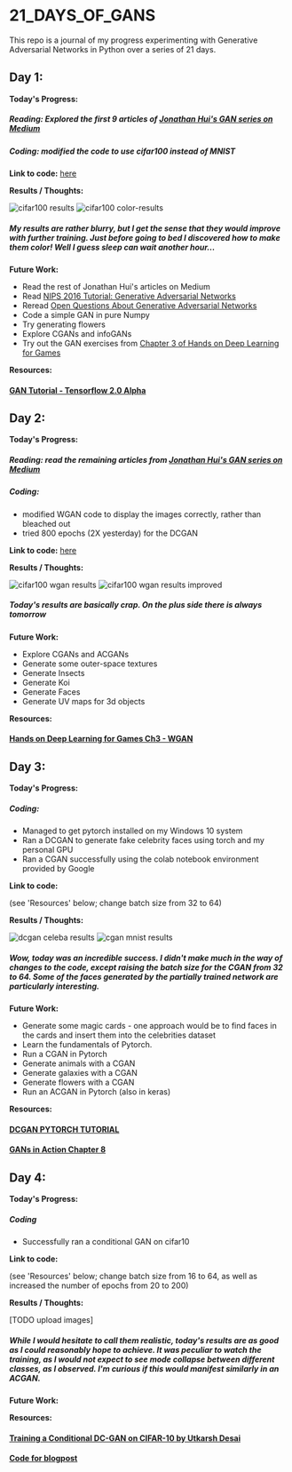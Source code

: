 # 21_DAYS_OF_GANS
This repo is a journal of my progress experimenting with Generative Adversarial Networks in Python over a series of 21 days.
## Day 1: 
**Today's Progress:**
##### Reading: Explored the first 9 articles of [Jonathan Hui's GAN series on Medium](https://medium.com/@jonathan_hui/gan-gan-series-2d279f906e7b)
##### Coding: modified the code to use cifar100 instead of MNIST

**Link to code:** [here](https://colab.research.google.com/drive/1v1cb2iYof5KSdbm6-j381csR1OCWtZaq)

**Results / Thoughts:**

![cifar100 results](https://raw.githubusercontent.com/aztecman/21_DAYS_OF_GANS/master/cifar100_400EPOCHS.png)
![cifar100 color-results](https://raw.githubusercontent.com/aztecman/21_DAYS_OF_GANS/master/day1_cifar100_400EPOCHS_color.png)

##### My results are rather blurry, but I get the sense that they would improve with further training. Just before going to bed I discovered how to make them color! Well I guess sleep can wait another hour...

**Future Work:**
- Read the rest of Jonathan Hui's articles on Medium
- Read [NIPS 2016 Tutorial: Generative Adversarial Networks](https://arxiv.org/abs/1701.00160)
- Reread [Open Questions About Generative Adversarial Networks](https://distill.pub/2019/gan-open-problems/)
- Code a simple GAN in pure Numpy
- Try generating flowers
- Explore CGANs and infoGANs
- Try out the GAN exercises from [Chapter 3 of Hands on Deep Learning for Games](https://github.com/PacktPublishing/Hands-On-Deep-Learning-for-Games/tree/master/Chapter03/Chapter_3)

**Resources:**
#### [GAN Tutorial - Tensorflow 2.0 Alpha](https://colab.research.google.com/github/tensorflow/docs/blob/master/site/en/r2/tutorials/generative/dcgan.ipynb)

## Day 2: 
**Today's Progress:**
##### Reading: read the remaining articles from [Jonathan Hui's GAN series on Medium](https://medium.com/@jonathan_hui/gan-gan-series-2d279f906e7b)
##### Coding: 
- modified WGAN code to display the images correctly, rather than bleached out
- tried 800 epochs (2X yesterday) for the DCGAN

**Link to code:** [here](https://colab.research.google.com/drive/1fMJKhZy788SMWKCdqemCNCXEC6qaVJ_u)

**Results / Thoughts:**

![cifar100 wgan results](https://raw.githubusercontent.com/aztecman/21_DAYS_OF_GANS/master/day2_wgan_cifar100_4000EPOCHS.png)
![cifar100 wgan results improved](https://raw.githubusercontent.com/aztecman/21_DAYS_OF_GANS/master/day2_wgan_cifar100_4000EPOCHS_color_adjusted.png)

##### Today's results are basically crap. On the plus side there is always tomorrow

**Future Work:**
- Explore CGANs and ACGANs
- Generate some outer-space textures
- Generate Insects
- Generate Koi
- Generate Faces
- Generate UV maps for 3d objects

**Resources:**
#### [Hands on Deep Learning for Games Ch3 - WGAN](https://github.com/PacktPublishing/Hands-On-Deep-Learning-for-Games/blob/master/Chapter03/Chapter_3/Chapter_3_3.py)

## Day 3: 
**Today's Progress:**
##### Coding: 
- Managed to get pytorch installed on my Windows 10 system
- Ran a DCGAN to generate fake celebrity faces using torch and my personal GPU
- Ran a CGAN successfully using the colab notebook environment provided by Google

**Link to code:** 

(see 'Resources' below; change batch size from 32 to 64)

**Results / Thoughts:**

![dcgan celeba results](https://raw.githubusercontent.com/aztecman/21_DAYS_OF_GANS/master/day3_celeba_fix.png)
![cgan mnist results](https://raw.githubusercontent.com/aztecman/21_DAYS_OF_GANS/master/day3_cgan_mnist.png)

##### Wow, today was an incredible success. I didn't make much in the way of changes to the code, except raising the batch size for the CGAN from 32 to 64. Some of the faces generated by the partially trained network are particularly interesting.

**Future Work:**
- Generate some magic cards - one approach would be to find faces in the cards and insert them into the celebrities dataset
- Learn the fundamentals of Pytorch.
- Run a CGAN in Pytorch
- Generate animals with a CGAN
- Generate galaxies with a CGAN
- Generate flowers with a CGAN
- Run an ACGAN in Pytorch (also in keras)

**Resources:**
#### [DCGAN PYTORCH TUTORIAL](https://pytorch.org/tutorials/beginner/dcgan_faces_tutorial.html)
#### [GANs in Action Chapter 8](https://colab.research.google.com/github/GANs-in-Action/gans-in-action/blob/master/chapter-8/Chapter_8_CGAN.ipynb)

## Day 4:
**Today's Progress:**
##### Coding
- Successfully ran a conditional GAN on cifar10

**Link to code:** 

(see 'Resources' below; change batch size from 16 to 64, as well as increased the number of epochs from 20 to 200)

**Results / Thoughts:**

[TODO upload images]

##### While I would hesitate to call them realistic, today's results are as good as I could reasonably hope to achieve. It was peculiar to watch the training, as I would not expect to see mode collapse between different classes, as I observed. I'm curious if this would manifest similarly in an ACGAN.

**Future Work:**

**Resources:**
#### [Training a Conditional DC-GAN on CIFAR-10 by Utkarsh Desai](https://medium.com/@utk.is.here/training-a-conditional-dc-gan-on-cifar-10-fce88395d610)
#### [Code for blogpost](https://colab.research.google.com/github/utkd/gans/blob/master/cifar10cgan.ipynb)
